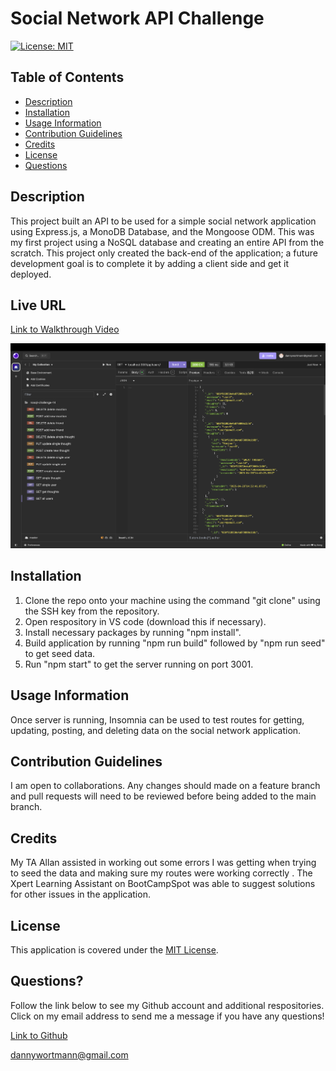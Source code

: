 # Social Network API Challenge

[![License: MIT](https://img.shields.io/badge/License-MIT-yellow.svg)](https://opensource.org/licenses/MIT)

## Table of Contents

 * [Description](#description)
 * [Installation](#installation)
 * [Usage Information](#usage-information)
 * [Contribution Guidelines](#contribution-guidelines)
 * [Credits](#credits)
 * [License](#license)
 * [Questions](#questions)

## Description
This project built an API to be used for a simple social network application using Express.js, a MonoDB Database, and the Mongoose ODM. This was my first project using a NoSQL database and creating an entire API from the scratch. This project only created the back-end of the application; a future development goal is to complete it by adding a client side and get it deployed.

## Live URL

[Link to Walkthrough Video](https://drive.google.com/file/d/1kWOO-p_Q8hXy_nQZM0447YwSI1pyR2CD/view?usp=drive_link)

![screenshot of insomnia](./Assets/image.png)

## Installation
1. Clone the repo onto your machine using the command "git clone" using the SSH key from the repository.
2. Open respository in VS code (download this if necessary). 
3. Install necessary packages by running "npm install". 
4. Build application by running "npm run build" followed by "npm run seed" to get seed data.
5. Run "npm start" to get the server running on port 3001.

## Usage Information
Once server is running, Insomnia can be used to test routes for getting, updating, posting, and deleting data on the social network application.

## Contribution Guidelines
I am open to collaborations. Any changes should made on a feature branch and pull requests will need to be reviewed before being added to the main branch.

## Credits
My TA Allan assisted in working out some errors I was getting when trying to seed the data and making sure my routes were working correctly . The Xpert Learning Assistant on BootCampSpot was able to suggest solutions for other issues in the application.

## License
This application is covered under the [MIT License](https://opensource.org/licenses/MIT).

## Questions?
Follow the link below to see my Github account and additional respositories. Click on my email address to send me a message if you have any questions!

[Link to Github](http://github.com/dlwortmann)

<a href="mailto:dannywortmann@gmail.com">dannywortmann@gmail.com</a>

